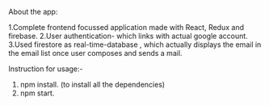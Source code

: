  About the app:
 
 1.Complete frontend focussed application made with React, Redux and firebase.
 2.User authentication- which links with actual google account.
 3.Used firestore as real-time-database , which actually displays the email in the email list once user composes and sends a mail.


Instruction for usage:-
1. npm install. (to install all the dependencies)
2. npm start. 
